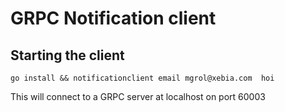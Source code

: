 # GRPC  Notification client

## Starting the client

    go install && notificationclient email mgrol@xebia.com  hoi

This will connect to a GRPC server at localhost on port 60003